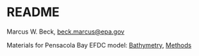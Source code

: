 # README
Marcus W. Beck, beck.marcus@epa.gov  

Materials for Pensacola Bay EFDC model: [Bathymetry](https://fawda123.github.io/PBmod/PBay_bath), [Methods](https://fawda123.github.io/PBmod/efdc_inst)
